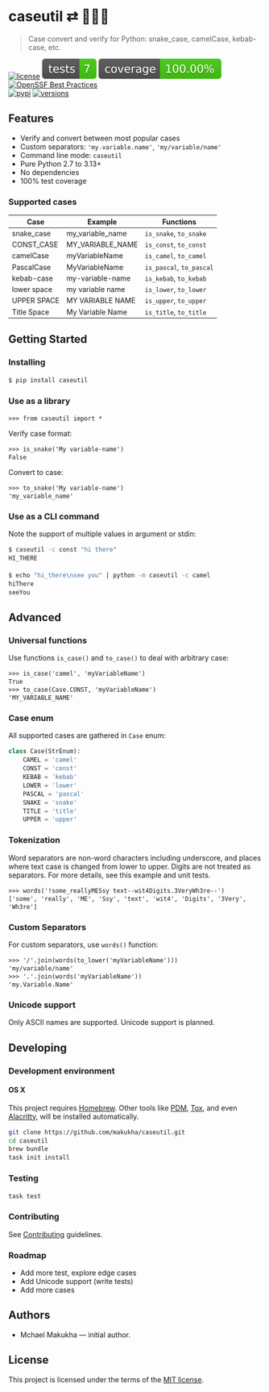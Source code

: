 # caseutil ⇄ 🐍🐫🍢
> Case convert and verify for Python: snake_case, camelCase, kebab-case, etc.

[![license](https://img.shields.io/github/license/makukha/caseutil.svg)](https://github.com/makukha/caseutil/blob/main/LICENSE)
[![Tests](https://raw.githubusercontent.com/makukha/caseutil/0.6.4/docs/badge/tests.svg)](https://github.com/makukha/caseutil)
[![Coverage](https://raw.githubusercontent.com/makukha/caseutil/0.6.4/docs/badge/coverage.svg)](https://github.com/makukha/caseutil)
[](https://api.securityscorecards.dev/projects/github.com/anuraghazra/github-readme-stats/badge)
[![OpenSSF Best Practices](https://www.bestpractices.dev/projects/9342/badge)](https://www.bestpractices.dev/projects/9342) \
[![pypi](https://img.shields.io/pypi/v/caseutil.svg#0.6.4)](https://pypi.python.org/pypi/caseutil)
[![versions](https://img.shields.io/pypi/pyversions/caseutil.svg)](https://pypi.org/project/caseutil)


## Features

* Verify and convert between most popular cases
* Custom separators: `'my.variable.name'`, `'my/variable/name'`
* Command line mode: `caseutil`
* Pure Python 2.7 to 3.13+
* No dependencies
* 100% test coverage


### Supported cases

| Case        | Example          | Functions                |
|-------------|------------------|--------------------------|
| snake_case  | my_variable_name | `is_snake`, `to_snake`   |
| CONST_CASE  | MY_VARIABLE_NAME | `is_const`, `to_const`   |
| camelCase   | myVariableName   | `is_camel`, `to_camel`   |
| PascalCase  | MyVariableName   | `is_pascal`, `to_pascal` |
| kebab-case  | my-variable-name | `is_kebab`, `to_kebab`   |
| lower space | my variable name | `is_lower`, `to_lower`   |
| UPPER SPACE | MY VARIABLE NAME | `is_upper`, `to_upper`   |
| Title Space | My Variable Name | `is_title`, `to_title`   |


## Getting Started

### Installing

```bash
$ pip install caseutil
```

### Use as a library

```doctest
>>> from caseutil import *
```

Verify case format:
```doctest
>>> is_snake('My variable-name')
False
```

Convert to case:
```doctest
>>> to_snake('My variable-name')
'my_variable_name'
```

### Use as a CLI command

Note the support of multiple values in argument or stdin:

```bash
$ caseutil -c const "hi there"
HI_THERE

$ echo "hi_there\nsee you" | python -m caseutil -c camel
hiThere
seeYou
```


## Advanced

### Universal functions

Use functions `is_case()` and `to_case()` to deal with arbitrary case:
```doctest
>>> is_case('camel', 'myVariableName')
True
>>> to_case(Case.CONST, 'myVariableName')
'MY_VARIABLE_NAME'
```

### Case enum

All supported cases are gathered in `Case` enum:
```python
class Case(StrEnum):
    CAMEL = 'camel'
    CONST = 'const'
    KEBAB = 'kebab'
    LOWER = 'lower'
    PASCAL = 'pascal'
    SNAKE = 'snake'
    TITLE = 'title'
    UPPER = 'upper'
```

### Tokenization

Word separators are non-word characters including underscore, and places where text case is changed from lower to upper. Digits are not treated as separators. For more details, see this example and unit tests.

```doctest
>>> words('!some_reallyMESsy text--wit4Digits.3VeryWh3re--')
['some', 'really', 'ME', 'Ssy', 'text', 'wit4', 'Digits', '3Very', 'Wh3re']
```

### Custom Separators

For custom separators, use `words()` function:
```doctest
>>> '/'.join(words(to_lower('myVariableName')))
'my/variable/name'
>>> '.'.join(words('myVariableName'))
'my.Variable.Name'
```

### Unicode support

Only ASCII names are supported. Unicode support is planned.


## Developing

### Development environment

#### OS X

This project requires [Homebrew](https://brew.sh). Other tools like [PDM](https://pdm-project.org), [Tox](https://tox.wiki), and even [Alacritty](https://alacritty.org), will be installed automatically.

```bash
git clone https://github.com/makukha/caseutil.git
cd caseutil
brew bundle
task init install
```

### Testing

```bash
task test
```

### Contributing

See [Contributing](.github/CONTRIBUTING.md) guidelines.


### Roadmap

* Add more test, explore edge cases
* Add Unicode support (write tests)
* Add more cases


## Authors

* Mchael Makukha — initial author.


## License

This project is licensed under the terms of the [MIT license](LICENSE).
